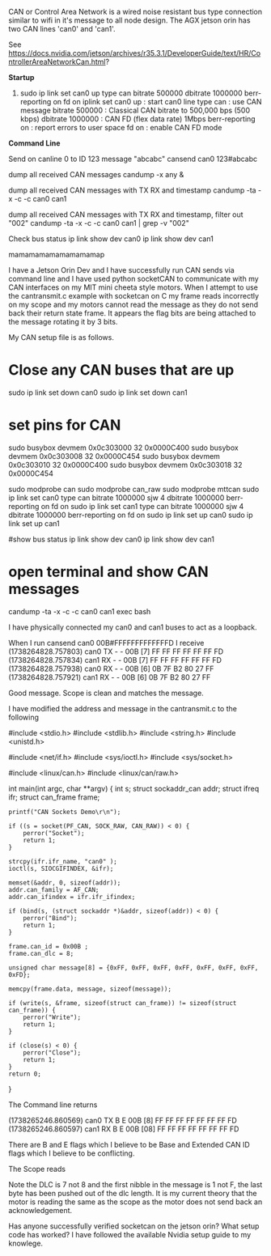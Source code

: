 
CAN or Control Area Network is a wired noise resistant bus type connection similar to wifi in it's message to all node design. The AGX jetson orin has two CAN lines 'can0' and 'can1'.

See
https://docs.nvidia.com/jetson/archives/r35.3.1/DeveloperGuide/text/HR/ControllerAreaNetworkCan.html?

**Startup**
1.  sudo ip link set can0 up type can bitrate 500000 dbitrate 1000000 berr-reporting on fd on
		iplink set can0 up : start can0 line
		type can : use CAN message
		bitrate 500000 : Classical CAN bitrate  to 500,000 bps (500 kbps)
		dbitrate 1000000 : CAN FD (flex data rate) 1Mbps
		berr-reporting on : report errors to user space
		fd on : enable CAN FD mode 





**Command Line**

Send on canline 0 to ID 123 message "abcabc"
	cansend can0 123#abcabc


dump all received CAN messages
	candump -x any & 

dump all received CAN messages with TX RX and timestamp
candump -ta -x -c -c can0 can1


dump all received CAN messages with TX RX and timestamp, filter out "002"
candump -ta -x -c -c can0 can1 | grep -v  "002"


Check bus status
ip link show dev can0
ip link show dev can1


mamamamamamamamamap

I have a Jetson Orin Dev and I have successfully run CAN sends via command line and I have used python socketCAN to communicate with my CAN interfaces on my MIT mini cheeta style motors. When I attempt to use the cantransmit.c example with socketcan on C my frame reads incorrectly on my scope and my motors cannot read the message as they do not send back their return state frame. It appears the flag bits are being attached to the message rotating it by 3 bits. 

My CAN setup file is as follows. 

# Close any CAN buses that are up
sudo ip link set down can0
sudo ip link set down can1

# set pins for CAN
sudo busybox devmem 0x0c303000 32 0x0000C400
sudo busybox devmem 0x0c303008 32 0x0000C454
sudo busybox devmem 0x0c303010 32 0x0000C400
sudo busybox devmem 0x0c303018 32 0x0000C454

sudo modprobe can
sudo modprobe can_raw
sudo modprobe mttcan
sudo ip link set can0 type can bitrate 1000000 sjw 4 dbitrate 1000000 berr-reporting on fd on
sudo ip link set can1 type can bitrate 1000000 sjw 4 dbitrate 1000000 berr-reporting on fd on
sudo ip link set up can0
sudo ip link set up can1

#show bus status
ip link show dev can0
ip link show dev can1

# open terminal and show CAN messages
candump -ta -x -c -c can0 can1
exec bash

I have physically connected my can0 and can1 buses to act as a loopback.

When I run cansend can0 00B#FFFFFFFFFFFFFD
I receive
 (1738264828.757803)  can0  TX - -  00B   [7]  FF FF FF FF FF FF FD
 (1738264828.757834)  can1  RX - -  00B   [7]  FF FF FF FF FF FF FD
 (1738264828.757938)  can0  RX - -  00B   [6]  0B 7F B2 80 27 FF
 (1738264828.757921)  can1  RX - -  00B   [6]  0B 7F B2 80 27 FF

Good message. Scope is clean and matches the message.

I have modified the address and message in the cantransmit.c to the following

#include <stdio.h>
#include <stdlib.h>
#include <string.h>
#include <unistd.h>

#include <net/if.h>
#include <sys/ioctl.h>
#include <sys/socket.h>

#include <linux/can.h>
#include <linux/can/raw.h>

int main(int argc, char **argv)
{
    int s; 
    struct sockaddr_can addr;
    struct ifreq ifr;
    struct can_frame frame;

    printf("CAN Sockets Demo\r\n");

    if ((s = socket(PF_CAN, SOCK_RAW, CAN_RAW)) < 0) {
        perror("Socket");
        return 1;
    }

    strcpy(ifr.ifr_name, "can0" );
    ioctl(s, SIOCGIFINDEX, &ifr);

    memset(&addr, 0, sizeof(addr));
    addr.can_family = AF_CAN;
    addr.can_ifindex = ifr.ifr_ifindex;

    if (bind(s, (struct sockaddr *)&addr, sizeof(addr)) < 0) {
        perror("Bind");
        return 1;
    }

    frame.can_id = 0x00B ; 
    frame.can_dlc = 8;

    unsigned char message[8] = {0xFF, 0xFF, 0xFF, 0xFF, 0xFF, 0xFF, 0xFF, 0xFD};

    memcpy(frame.data, message, sizeof(message));

    if (write(s, &frame, sizeof(struct can_frame)) != sizeof(struct can_frame)) {
        perror("Write");
        return 1;
    }

    if (close(s) < 0) {
        perror("Close");
        return 1;
    }
    return 0;
}

The Command line returns 

(1738265246.860569)  can0  TX B E  00B   [8]  FF FF FF FF FF FF FF FD
 (1738265246.860597)  can1  RX B E  00B  [08]  FF FF FF FF FF FF FF FD

There are B and E flags which I believe to be Base and Extended CAN ID flags which I believe to be conflicting. 

The Scope reads


Note the DLC is 7 not 8 and the first nibble in the message is 1 not F, the last byte has been pushed out of the dlc length.
It is my current theory that the motor is reading the same as the scope as the motor does not send back an acknowledgement. 

Has anyone successfully verified socketcan on the jetson orin? What setup code has worked? I have followed the available Nvidia setup guide to my knowlege. 


